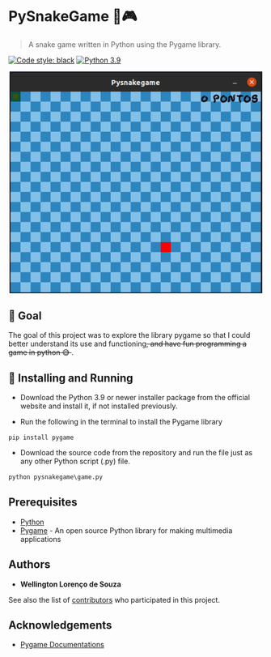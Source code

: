 # PySnakeGame 🐍🎮
> A snake game written in Python using the Pygame library.  

[![Code style: black](https://img.shields.io/badge/code%20style-black-000000.svg)](https://github.com/psf/black)
[![Python 3.9](https://img.shields.io/badge/python-_>=_3.9-blue.svg)](https://www.python.org/downloads/release/python-390/)

<p align="center">
   <img src=".github/preview/demo.gif" width="500"/>
</p>

## :dart: Goal
The goal of this project was to explore the library pygame so that I could better understand its use and functioning<strike>, and have fun programming a game in python 😅 </strike>. 

## :construction_worker: Installing and Running
* Download the Python 3.9 or newer installer package from the official website and install it, if not installed previously.


* Run the following in the terminal to install the Pygame library  
```shell
pip install pygame
```

* Download the source code from the repository and run the file just as any other Python script (.py) file.
```python
python pysnakegame\game.py
```

## Prerequisites
* [Python](https://www.python.org)
* [Pygame](https://www.pygame.org/wiki/GettingStarted) - An open source Python library for making multimedia applications

## Authors

* **Wellington Lorenço de Souza**

See also the list of [contributors](https://github.com/wlsouza/pysnakegame/graphs/contributors) who participated in this project.

## Acknowledgements
* [Pygame Documentations](https://www.pygame.org/docs/)
